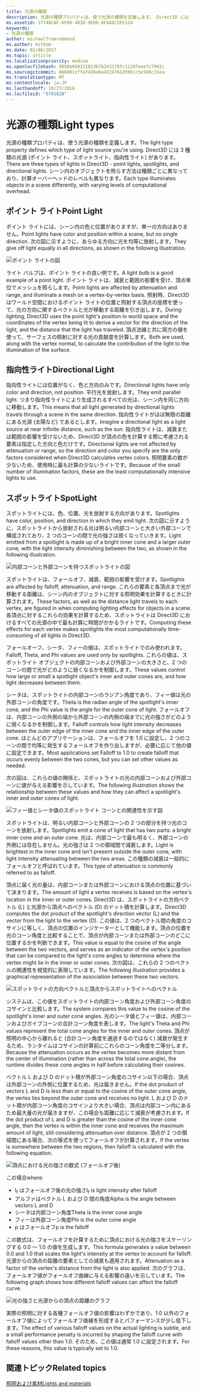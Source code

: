 ```yaml
---
title: 光源の種類
description: 光源の種類プロパティは、使う光源の種類を定義します。 Direct3D には 3 種類の光源 (ポイント ライト、スポットライト、指向性ライト) があります。
ms.assetid: 57748CAF-6F08-4D1D-9ED6-8FAA8C5FE314
keywords:
- 光源の種類
author: michaelfromredmond
ms.author: mithom
ms.date: 02/08/2017
ms.topic: article
ms.localizationpriority: medium
ms.openlocfilehash: 9898a050131813b7b2431f8fc11397eee7c7942c
ms.sourcegitcommit: 086001cffaf436e6e4324761d59bcc5e598c15ea
ms.translationtype: MT
ms.contentlocale: ja-JP
ms.lasthandoff: 10/27/2018
ms.locfileid: "5701028"
---
```

# <a name="light-types"></a><span data-ttu-id="2aebc-105">光源の種類</span><span class="sxs-lookup"><span data-stu-id="2aebc-105">Light types</span></span>


<span data-ttu-id="2aebc-106">光源の種類プロパティは、使う光源の種類を定義します。</span><span class="sxs-lookup"><span data-stu-id="2aebc-106">The light type property defines which type of light source you're using.</span></span> <span data-ttu-id="2aebc-107">Direct3D には 3 種類の光源 (ポイント ライト、スポットライト、指向性ライト) があります。</span><span class="sxs-lookup"><span data-stu-id="2aebc-107">There are three types of lights in Direct3D - point lights, spotlights, and directional lights.</span></span> <span data-ttu-id="2aebc-108">シーン内のオブジェクトを照らす方法は種類ごとに異なっており、計算オーバーヘッドのレベルも異なります。</span><span class="sxs-lookup"><span data-stu-id="2aebc-108">Each type illuminates objects in a scene differently, with varying levels of computational overhead.</span></span>

## <a name="span-idpointlightspanspan-idpointlightspanspan-idpointlightspanpoint-light"></a><span data-ttu-id="2aebc-109"><span id="Point_Light"></span><span id="point_light"></span><span id="POINT_LIGHT"></span>ポイント ライト</span><span class="sxs-lookup"><span data-stu-id="2aebc-109"><span id="Point_Light"></span><span id="point_light"></span><span id="POINT_LIGHT"></span>Point Light</span></span>


<span data-ttu-id="2aebc-110">ポイント ライトには、シーン内の色と位置がありますが、単一の方向はありません。</span><span class="sxs-lookup"><span data-stu-id="2aebc-110">Point lights have color and position within a scene, but no single direction.</span></span> <span data-ttu-id="2aebc-111">次の図に示すように、あらゆる方向に光を均等に放射します。</span><span class="sxs-lookup"><span data-stu-id="2aebc-111">They give off light equally in all directions, as shown in the following illustration.</span></span>

![ポイント ライトの図](images/ptlight.png)

<span data-ttu-id="2aebc-113">ライト バルブは、ポイント ライトの良い例です。</span><span class="sxs-lookup"><span data-stu-id="2aebc-113">A light bulb is a good example of a point light.</span></span> <span data-ttu-id="2aebc-114">ポイント ライトは、減衰と範囲の影響を受け、頂点単位でメッシュを照らします。</span><span class="sxs-lookup"><span data-stu-id="2aebc-114">Point lights are affected by attenuation and range, and illuminate a mesh on a vertex-by-vertex basis.</span></span> <span data-ttu-id="2aebc-115">照射時、Direct3D はワールド空間におけるポイント ライトの位置と照射する頂点の座標を使って、光の方向に関するベクトルと光が移動する距離を引き出します。</span><span class="sxs-lookup"><span data-stu-id="2aebc-115">During lighting, Direct3D uses the point light's position in world space and the coordinates of the vertex being lit to derive a vector for the direction of the light, and the distance that the light has traveled.</span></span> <span data-ttu-id="2aebc-116">頂点法線と共に両方の値を使って、サーフェスの照射に対する光の貢献度を計算します。</span><span class="sxs-lookup"><span data-stu-id="2aebc-116">Both are used, along with the vertex normal, to calculate the contribution of the light to the illumination of the surface.</span></span>

## <a name="span-iddirectionallightspanspan-iddirectionallightspanspan-iddirectionallightspandirectional-light"></a><span data-ttu-id="2aebc-117"><span id="Directional_Light"></span><span id="directional_light"></span><span id="DIRECTIONAL_LIGHT"></span>指向性ライト</span><span class="sxs-lookup"><span data-stu-id="2aebc-117"><span id="Directional_Light"></span><span id="directional_light"></span><span id="DIRECTIONAL_LIGHT"></span>Directional Light</span></span>


<span data-ttu-id="2aebc-118">指向性ライトには位置がなく、色と方向のみです。</span><span class="sxs-lookup"><span data-stu-id="2aebc-118">Directional lights have only color and direction, not position.</span></span> <span data-ttu-id="2aebc-119">平行光を放射します。</span><span class="sxs-lookup"><span data-stu-id="2aebc-119">They emit parallel light.</span></span> <span data-ttu-id="2aebc-120">つまり指向性ライトにより生成されるすべての光は、シーン内を同じ方向に移動します。</span><span class="sxs-lookup"><span data-stu-id="2aebc-120">This means that all light generated by directional lights travels through a scene in the same direction.</span></span> <span data-ttu-id="2aebc-121">指向性ライトがほぼ無限の距離にある光源 (太陽など) であるとします。</span><span class="sxs-lookup"><span data-stu-id="2aebc-121">Imagine a directional light as a light source at near infinite distance, such as the sun.</span></span> <span data-ttu-id="2aebc-122">指向性ライトは、減衰または範囲の影響を受けないため、Direct3D が頂点の色を計算する際に考慮される要素は指定した方向と色だけです。</span><span class="sxs-lookup"><span data-stu-id="2aebc-122">Directional lights are not affected by attenuation or range, so the direction and color you specify are the only factors considered when Direct3D calculates vertex colors.</span></span> <span data-ttu-id="2aebc-123">照明要素の数が少ないため、使用時に最も計算の少ないライトです。</span><span class="sxs-lookup"><span data-stu-id="2aebc-123">Because of the small number of illumination factors, these are the least computationally intensive lights to use.</span></span>

## <a name="span-idspotlightspanspan-idspotlightspanspan-idspotlightspanspotlight"></a><span data-ttu-id="2aebc-124"><span id="SpotLight"></span><span id="spotlight"></span><span id="SPOTLIGHT"></span>スポットライト</span><span class="sxs-lookup"><span data-stu-id="2aebc-124"><span id="SpotLight"></span><span id="spotlight"></span><span id="SPOTLIGHT"></span>SpotLight</span></span>


<span data-ttu-id="2aebc-125">スポットライトには、色、位置、光を放射する方向があります。</span><span class="sxs-lookup"><span data-stu-id="2aebc-125">Spotlights have color, position, and direction in which they emit light.</span></span> <span data-ttu-id="2aebc-126">次の図に示すように、スポットライトから放射される光は明るい内部コーンと大きい外部コーンで構成されており、2 つのコーンの間で光の強さは弱くなっていきます。</span><span class="sxs-lookup"><span data-stu-id="2aebc-126">Light emitted from a spotlight is made up of a bright inner cone and a larger outer cone, with the light intensity diminishing between the two, as shown in the following illustration.</span></span>

![内部コーンと外部コーンを持つスポットライトの図](images/spotlt.png)

<span data-ttu-id="2aebc-128">スポットライトは、フォールオフ、減衰、範囲の影響を受けます。</span><span class="sxs-lookup"><span data-stu-id="2aebc-128">Spotlights are affected by falloff, attenuation, and range.</span></span> <span data-ttu-id="2aebc-129">これらの要素と各頂点まで光が移動する距離は、シーン内のオブジェクトに対する照明効果を計算するときに計算されます。</span><span class="sxs-lookup"><span data-stu-id="2aebc-129">These factors, as well as the distance light travels to each vertex, are figured in when computing lighting effects for objects in a scene.</span></span> <span data-ttu-id="2aebc-130">各頂点に対するこれらの効果を計算するため、スポットライトは Direct3D におけるすべての光源の中で最も計算に時間がかかるライトです。</span><span class="sxs-lookup"><span data-stu-id="2aebc-130">Computing these effects for each vertex makes spotlights the most computationally time-consuming of all lights in Direct3D.</span></span>

<span data-ttu-id="2aebc-131">フォールオーフ、シータ、フィーの値は、スポットライトでのみ使われます。</span><span class="sxs-lookup"><span data-stu-id="2aebc-131">Falloff, Theta, and Phi values are used only by spotlights.</span></span> <span data-ttu-id="2aebc-132">これらの値は、スポットライト オブジェクトの内部コーンおよび外部コーンの大きさと、2 つのコーンの間で光がどのように弱くなるかを制御します。</span><span class="sxs-lookup"><span data-stu-id="2aebc-132">These values control how large or small a spotlight object's inner and outer cones are, and how light decreases between them.</span></span>

<span data-ttu-id="2aebc-133">シータは、スポットライトの内部コーンのラジアン角度であり、フィー値は光の外部コーンの角度です。</span><span class="sxs-lookup"><span data-stu-id="2aebc-133">Theta is the radian angle of the spotlight's inner cone, and the Phi value is the angle for the outer cone of light.</span></span> <span data-ttu-id="2aebc-134">フォールオフは、内部コーンの外側の端から外部コーンの内側の端までに光の強さがどのように弱くなるかを制御します。</span><span class="sxs-lookup"><span data-stu-id="2aebc-134">Falloff controls how light intensity decreases between the outer edge of the inner cone and the inner edge of the outer cone.</span></span> <span data-ttu-id="2aebc-135">ほとんどのアプリケーションは、フォールオフを 1.0 に設定し、2 つのコーンの間で均等に発生するフォールオフを作り出しますが、必要に応じて他の値に設定できます。</span><span class="sxs-lookup"><span data-stu-id="2aebc-135">Most applications set Falloff to 1.0 to create falloff that occurs evenly between the two cones, but you can set other values as needed.</span></span>

<span data-ttu-id="2aebc-136">次の図は、これらの値の関係と、スポットライトの光の内部コーンおよび外部コーンに値が与える影響を示しています。</span><span class="sxs-lookup"><span data-stu-id="2aebc-136">The following illustration shows the relationship between these values and how they can affect a spotlight's inner and outer cones of light.</span></span>

![フィー値とシータ値のスポットライト コーンとの関連性を示す図](images/spotlt2.png)

<span data-ttu-id="2aebc-138">スポットライトは、明るい内部コーンと外部コーンの 2 つの部分を持つ光のコーンを放射します。</span><span class="sxs-lookup"><span data-stu-id="2aebc-138">Spotlights emit a cone of light that has two parts: a bright inner cone and an outer cone.</span></span> <span data-ttu-id="2aebc-139">光は、内部コーンで最も明るく、外部コーンの外側には存在しません。光の強さは 2 つの領域間で減衰します。</span><span class="sxs-lookup"><span data-stu-id="2aebc-139">Light is brightest in the inner cone and isn't present outside the outer cone, with light intensity attenuating between the two areas.</span></span> <span data-ttu-id="2aebc-140">この種類の減衰は一般的にフォールオフと呼ばれています。</span><span class="sxs-lookup"><span data-stu-id="2aebc-140">This type of attenuation is commonly referred to as falloff.</span></span>

<span data-ttu-id="2aebc-141">頂点に届く光の量は、内部コーンまたは外部コーンにおける頂点の位置に基づいて決まります。</span><span class="sxs-lookup"><span data-stu-id="2aebc-141">The amount of light a vertex receives is based on the vertex's location in the inner or outer cones.</span></span> <span data-ttu-id="2aebc-142">Direct3D は、スポットライトの方向ベクトル (L) と光源から頂点へのベクトル (D) のドット積を計算します。</span><span class="sxs-lookup"><span data-stu-id="2aebc-142">Direct3D computes the dot product of the spotlight's direction vector (L) and the vector from the light to the vertex (D).</span></span> <span data-ttu-id="2aebc-143">この値は、2 つのベクトル間の角度のコサインに等しく、頂点の位置のインジケーターとして機能します。頂点の位置を光のコーン角度と比較することで、頂点が内部コーンまたは外部コーンのどこに位置するかを判断できます。</span><span class="sxs-lookup"><span data-stu-id="2aebc-143">This value is equal to the cosine of the angle between the two vectors, and serves as an indicator of the vertex's position that can be compared to the light's cone angles to determine where the vertex might lie in the inner or outer cones.</span></span> <span data-ttu-id="2aebc-144">次の図は、これらの 2 つのベクトルの関連性を視覚的に表現しています。</span><span class="sxs-lookup"><span data-stu-id="2aebc-144">The following illustration provides a graphical representation of the association between these two vectors.</span></span>

![スポットライトの方向ベクトルと頂点からスポットライトへのベクトル](images/spotalg1.png)

<span data-ttu-id="2aebc-146">システムは、この値をスポットライトの内部コーン角度および外部コーン角度のコサインと比較します。</span><span class="sxs-lookup"><span data-stu-id="2aebc-146">The system compares this value to the cosine of the spotlight's inner and outer cone angles.</span></span> <span data-ttu-id="2aebc-147">光のシータ値とフィー値は、内部コーンおよびガイブコーンの合計コーン角度を表します。</span><span class="sxs-lookup"><span data-stu-id="2aebc-147">The light's Theta and Phi values represent the total cone angles for the inner and outer cones.</span></span> <span data-ttu-id="2aebc-148">頂点が照明の中心から離れると (合計コーン角度を通過するのではなく) 減衰が発生するため、ランタイムはコサインの計算前にこれらのコーン角度を二等分します。</span><span class="sxs-lookup"><span data-stu-id="2aebc-148">Because the attenuation occurs as the vertex becomes more distant from the center of illumination (rather than across the total cone angle), the runtime divides these cone angles in half before calculating their cosines.</span></span>

<span data-ttu-id="2aebc-149">ベクトル L および D のドット積が外部コーン角度のコサイン以下の場合、頂点は外部コーンの外側に位置するため、光は届きません。</span><span class="sxs-lookup"><span data-stu-id="2aebc-149">If the dot product of vectors L and D is less than or equal to the cosine of the outer cone angle, the vertex lies beyond the outer cone and receives no light.</span></span> <span data-ttu-id="2aebc-150">L および D のドット積が内部コーン角度のコサインより大きい場合、頂点は内部コーン内にあるため最大量の光が届きますが、この場合も距離に応じて減衰が考慮されます。</span><span class="sxs-lookup"><span data-stu-id="2aebc-150">If the dot product of L and D is greater than the cosine of the inner cone angle, then the vertex is within the inner cone and receives the maximum amount of light, still considering attenuation over distance.</span></span> <span data-ttu-id="2aebc-151">頂点が 2 つの領域間にある場合、次の等式を使ってフォールオフが計算されます。</span><span class="sxs-lookup"><span data-stu-id="2aebc-151">If the vertex is somewhere between the two regions, then falloff is calculated with the following equation.</span></span>

![頂点における光の強さの数式 (フォールオフ後)](images/falloff.png)

<span data-ttu-id="2aebc-153">この場合</span><span class="sxs-lookup"><span data-stu-id="2aebc-153">where:</span></span>

-   <span data-ttu-id="2aebc-154">I<sub>f</sub> はフォールオフ後の光の強さ</span><span class="sxs-lookup"><span data-stu-id="2aebc-154">I<sub>f</sub> is light intensity after falloff</span></span>
-   <span data-ttu-id="2aebc-155">アルファはベクトル L および D 間の角度</span><span class="sxs-lookup"><span data-stu-id="2aebc-155">Alpha is the angle between vectors L and D</span></span>
-   <span data-ttu-id="2aebc-156">シータは内部コーン角度</span><span class="sxs-lookup"><span data-stu-id="2aebc-156">Theta is the inner cone angle</span></span>
-   <span data-ttu-id="2aebc-157">フィーは外部コーン角度</span><span class="sxs-lookup"><span data-stu-id="2aebc-157">Phi is the outer cone angle</span></span>
-   <span data-ttu-id="2aebc-158">p はフォールオフ</span><span class="sxs-lookup"><span data-stu-id="2aebc-158">p is the falloff</span></span>

<span data-ttu-id="2aebc-159">この数式は、フォールオフを計算するために頂点における光の強さをスケーリングする 0.0 ～ 1.0 の値を生成します。</span><span class="sxs-lookup"><span data-stu-id="2aebc-159">This formula generates a value between 0.0 and 1.0 that scales the light's intensity at the vertex to account for falloff.</span></span> <span data-ttu-id="2aebc-160">光源からの頂点の距離の要素としての減衰も適用されます。</span><span class="sxs-lookup"><span data-stu-id="2aebc-160">Attenuation as a factor of the vertex's distance from the light is also applied.</span></span> <span data-ttu-id="2aebc-161">次のグラフは、フォールオフ値がフォールオフ曲線に与える影響の違いを示しています。</span><span class="sxs-lookup"><span data-stu-id="2aebc-161">The following graph shows how different falloff values can affect the falloff curve.</span></span>

![光の強さと光源からの頂点の距離のグラフ](images/fallgraf.png)

<span data-ttu-id="2aebc-163">実際の照明に対する各種フォールオフ値の影響はわずかであり、1.0 以外のフォールオフ値によってフォールオフ曲線を形成するとパフォーマンスが少し低下します。</span><span class="sxs-lookup"><span data-stu-id="2aebc-163">The effect of various falloff values on the actual lighting is subtle, and a small performance penalty is incurred by shaping the falloff curve with falloff values other than 1.0.</span></span> <span data-ttu-id="2aebc-164">そのため、この値は通常 1.0 に設定されます。</span><span class="sxs-lookup"><span data-stu-id="2aebc-164">For these reasons, this value is typically set to 1.0.</span></span>

## <a name="span-idrelated-topicsspanrelated-topics"></a><span data-ttu-id="2aebc-165"><span id="related-topics"></span>関連トピック</span><span class="sxs-lookup"><span data-stu-id="2aebc-165"><span id="related-topics"></span>Related topics</span></span>


[<span data-ttu-id="2aebc-166">照明および素材</span><span class="sxs-lookup"><span data-stu-id="2aebc-166">Lights and materials</span></span>](lights-and-materials.md)

 

 




